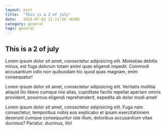 ```yaml
---
layout: post
title:  "This is a 2 of july"
date:   2016-07-02 11:11:50 +0300
category: general
tags: general
---
```


## This is a 2 of july

Lorem ipsum dolor sit amet, consectetur adipisicing elit. Molestias debitis minus, est fuga dolorum totam animi quas eligendi impedit. Commodi accusantium odio non quibusdam hic quod quas magnam, enim consequatur!

Lorem ipsum dolor sit amet, consectetur adipisicing elit. Veritatis mollitia aliquid illo libero cumque nisi alias, cupiditate facilis repellat aperiam omnis provident, possimus 
eligendi reprehenderit, expedita ab dolor modi amet!

Lorem ipsum dolor sit amet, consectetur adipisicing elit. Fuga nam consectetur, temporibus nobis eos explicabo et ipsam exercitationem deserunt cumque consequuntur iste illum, doloribus accusantium vitae ducimus? Pariatur, ducimus, illo!
